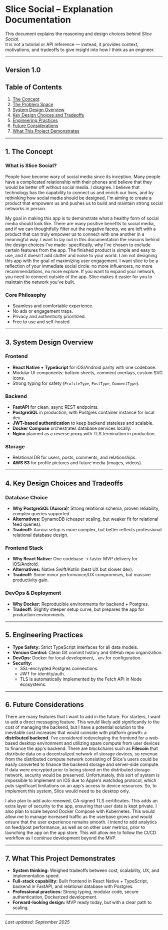 
# Slice Social – Explanation Documentation

This document explains the reasoning and design choices behind *Slice Social*.  
It is not a tutorial or API reference — instead, it provides context, motivations, and tradeoffs to give insight into how I think as an engineer.

---
## Version 1.0

## Table of Contents
1. [The Concept](#1-the-concept)  
2. [The Problem Space](#2-the-problem-space)  
3. [System Design Overview](#3-system-design-overview)  
4. [Key Design Choices and Tradeoffs](#4-key-design-choices-and-tradeoffs)  
5. [Engineering Practices](#5-engineering-practices)  
6. [Future Considerations](#6-future-considerations)  
7. [What This Project Demonstrates](#7-what-this-project-demonstrates)  

---

## 1. The Concept

### What is Slice Social?

People have become wary of social media since its inception. Many people have a complicated relationship with their phones and believe that they would be better off without social media. I disagree. I believe that technology has the capability to connect us and enrich our lives, and by rethinking how social media should be designed, I'm aiming to create a product that empowers us and pushes us to build and maintain strong social networks in person.

My goal in making this app is to demonstrate what a healthy form of social media should look like. There are many positive benefits to social media, and if we can thoughtfully filter out the negative facets, we are left with a product that can truly empower us to connect with one another in a meaningful way. I want to lay out in this documentation the reasons behind the design choices I’ve made- specifically, why I’ve chosen to exclude certain features from the app. The finished product is simple and easy to use, and it doesn’t add clutter and noise to your world. I am not designing this app with the goal of maximizing user engagement. I want slice to be a reflection of your immediate social circle: no more influencers, no more recommendations, no more explore. If you want to expand your network, you need to connect outside of the app. Slice makes it easier for you to maintain the network you’ve built. 

### Core Philosophy
  - Seamless and comfortable experience.  
  - No ads or engagement traps. 
  - Privacy and authenticity prioritized.
  - Free to use and self-hosted

---

## 3. System Design Overview

### Frontend 
  - **React Native + TypeScript** for iOS/Android parity with one codebase.  
  - Modular UI components: bottom sheets, comment overlays, custom SVG icons.  
  - Strong typing for safety (`ProfileType`, `PostType`, `CommentType`).  

### Backend 
  - **FastAPI** for clean, async REST endpoints.  
  - **PostgreSQL** in production, with Postgres container instance for local dev.  
  - **JWT-based authentication** to keep backend stateless and scalable.
  - **Docker Compose** orchestrates database services locally.
  - **Nginx** planned as a reverse proxy with TLS termination in production. 

### Storage  
  - Relational DB for users, posts, comments, and relationships.  
  - **AWS S3** for profile pictures and future media (images, videos).  

---

## 4. Key Design Choices and Tradeoffs

### Database Choice
- **Why PostgreSQL (Aurora):** Strong relational schema, proven reliability, complex queries supported.  
- **Alternatives:** DynamoDB (cheaper scaling, but weaker fit for relational feed queries).  
- **Tradeoff:** Aurora setup is more complex, but better reflects professional relational database design.  

### Frontend Stack
- **Why React Native:** One codebase → faster MVP delivery for iOS/Android.  
- **Alternatives:** Native Swift/Kotlin (best UX but slower dev).  
- **Tradeoff:** Some minor performance/UX compromises, but massive productivity gain.  

### DevOps & Deployment
- **Why Docker:** Reproducible environments for backend + Postgres. 
- **Tradeoff:** Slightly steeper setup curve, but prepares the app for production environments.  

---

## 5. Engineering Practices

- **Type Safety:** Strict TypeScript interfaces for all data models.  
- **Version Control:** Clean Git commit history and GitHub repo organization.  
- **DevOps:** Docker for local development, `.env` for configuration.
- **Security:**  
  - SSL-encrypted Postgres connections.  
  - JWT for identity/auth.
  - TLS is automatically implemented by the Fetch API in Node ecosystems.

---

## 6. Future Considerations

There are many features that I want to add in the future. For starters, I want to add a direct messaging feature. This would likely add significantly to the cost of managing the backend, but I have a potential solution to the inevitable cost increases that would coinside with platform growth: a **distributed backend**. I've considered redeveloping the frontend for a web-based desktop environment and utilizing spare compute from user devices to finance the app's backend. There are blockchains such as **Filecoin** that distribute data on a decentralized network of storage devices, so revenue from the distributed compute network consisting of Slice's users could be easily converted to finance the backend storage and server-side compute. If data were encrypted prior to being stored on the distributed storage network, security would be preserved. Unfortunately, this sort of system is impossible to implement on iOS due to Apple's watchdog protocol, which puts significant limitations on an app's access to device resources. So, to implement this system, Slice would need to be desktop only.

I also plan to add auto-renewed, CA-signed TLS certificates. This adds an extra layer of security to the app, ensuring that user data is kept private. I also plan to scale beyond Docker Compose with Kubernetes. This would allow me to manage increased traffic as the userbase grows and would ensure that the user experience remains smooth. I intend to add analytics on feed/post performance, as well as on other user metrics, prior to launching the app on the app store. This will allow me to follow the CI/CD workflow as I continue development beyond the MVP.

---

## 7. What This Project Demonstrates

- **System thinking:** Weighed tradeoffs between cost, scalability, UX, and implementation speed.  
- **Full-stack capability:** Built frontend in React Native + TypeScript, backend in FastAPI, and relational database with Postgres.  
- **Professional practices:** Strong typing, modular code, secure authentication, Dockerized development.  
- **Forward-looking design:** MVP ready today, but with a clear path to scaling.

---

*Last updated: September 2025*